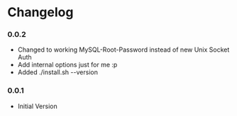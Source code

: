# Changelog

### 0.0.2
- Changed to working MySQL-Root-Password instead of new Unix Socket Auth
- Add internal options just for me :p
- Added ./install.sh --version

### 0.0.1
- Initial Version